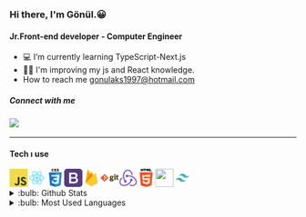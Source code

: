 ### Hi there, I'm Gönül.😀

#### Jr.Front-end developer - Computer Engineer

* 💻 I’m currently learning TypeScript-Next.js 
* 👩‍💻 I'm improving my js and React knowledge.
*  How to reach me [gonulaks1997@hotmail.com](mailto:gonulaks1997@hotmail.com)

##### Connect with me 
[<img width="22" src="https://unpkg.com/simple-icons@v8/icons/linkedin.svg"/>][linkedin]

---
#### Tech ı use
[<img width="32"  height="32" align="left" src="https://raw.githubusercontent.com/github/explore/80688e429a7d4ef2fca1e82350fe8e3517d3494d/topics/javascript/javascript.png"/>][javascript]
[<img width="32" height="32" align="left" src="https://raw.githubusercontent.com/github/explore/80688e429a7d4ef2fca1e82350fe8e3517d3494d/topics/react/react.png"/>][react]
[<img width="32" height="32" align="left" src="https://raw.githubusercontent.com/github/explore/80688e429a7d4ef2fca1e82350fe8e3517d3494d/topics/css/css.png"/>][css]
[<img width="32" height="32" align="left" src="https://raw.githubusercontent.com/github/explore/80688e429a7d4ef2fca1e82350fe8e3517d3494d/topics/bootstrap/bootstrap.png"/>][bootstrap]
[<img width="32" height="32" align="left" src="https://raw.githubusercontent.com/github/explore/80688e429a7d4ef2fca1e82350fe8e3517d3494d/topics/firebase/firebase.png"/>][firebase]
[<img width="32" height="32" align="left" src="https://raw.githubusercontent.com/github/explore/80688e429a7d4ef2fca1e82350fe8e3517d3494d/topics/git/git.png"/>][git]
[<img width="32" height="32" align="left" src="https://raw.githubusercontent.com/github/explore/80688e429a7d4ef2fca1e82350fe8e3517d3494d/topics/redux/redux.png"/>][redux]
[<img width="32" height="32" align="left" src="https://raw.githubusercontent.com/github/explore/80688e429a7d4ef2fca1e82350fe8e3517d3494d/topics/html/html.png"/>][html]
[<img width="32" height="32" align="left" src="https://www.vectorlogo.zone/logos/figma/figma-icon.svg"/>][figma]
[<img width="32" height="32" align="left" src="https://raw.githubusercontent.com/github/explore/80688e429a7d4ef2fca1e82350fe8e3517d3494d/topics/tailwind/tailwind.png"/>][tailwind]

<br/>
<br/> 
<details>
    <summary>:bulb: Github Stats</summary>
    <img src="https://github-readme-stats.vercel.app/api?username=GonulAksu&theme=radical"/>
 
</details>
<details>
    <summary>:bulb: Most Used Languages</summary>
    <img src="https://github-readme-stats.vercel.app/api/top-langs/?username=GonulAksu&layout=compact"/>
 
</details>


[linkedin]: https://www.linkedin.com/in/gonul-aksu/
[javascript]: https://developer.mozilla.org/en-US/docs/Web/JavaScript
[react]: https://react.dev/
[css]: https://www.w3schools.com/css/
[bootstrap]:https://getbootstrap.com/docs/5.1/getting-started/introduction/
[firebase]:https://firebase.google.com/
[git]:https://git-scm.com/
[redux]:https://redux.js.org/
[html]:https://htmlreference.io/
[figma]:https://www.figma.com/
[tailwind]:https://tailwindcss.com/
